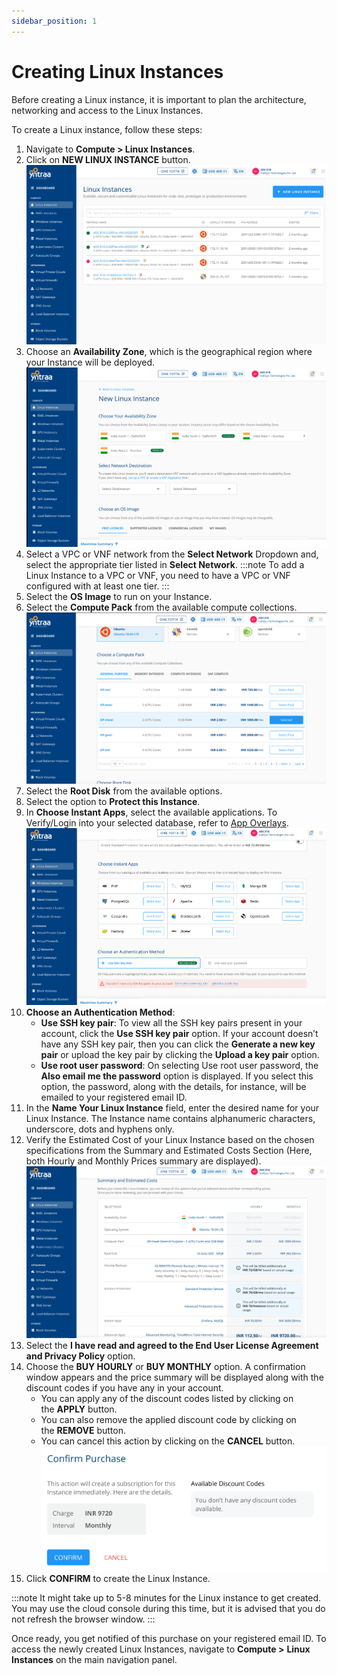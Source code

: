 ```yaml
---
sidebar_position: 1
---
```

# Creating Linux Instances

Before creating a Linux instance, it is important to plan the architecture, networking and access to the Linux Instances. 

To create a Linux instance, follow these steps:

1. Navigate to **Compute > Linux Instances**.
2. Click on **NEW LINUX INSTANCE** button.
   ![linuxinstance](img/linuxinstance.png)
3. Choose an **Availability Zone**, which is the geographical region where your Instance will be deployed. 
   ![zone](img/zone.png)
4. Select a VPC or VNF network from the **Select Network** Dropdown and, select the appropriate tier listed in **Select Network**.
	:::note
	To add a Linux Instance to a VPC or VNF, you need to have a VPC or VNF configured with at least one tier.
	:::
5. Select the **OS Image** to run on your Instance.
6. Select the **Compute Pack** from the available compute collections.
   ![computepack](img/computepack.png)
7. Select the  **Root Disk** from the available options.
8. Select the option to **Protect this Instance**.
9. In **Choose Instant Apps**, select the available applications. To Verify/Login into your selected database, refer to [App Overlays](AppOverlays.md).
   ![instantapp](img/instantapp.png)
10. **Choose an Authentication Method**:
    - **Use SSH key pair**: To view all the SSH key pairs present in your account, click the **Use SSH key pair** option. If your account doesn’t have any SSH key pair, then you can click the **Generate a new key pair** or upload the key pair by clicking the **Upload a key pair** option.
    - **Use root user password**: On selecting Use root user password, the **Also email me the password** option is displayed. If you select this option, the password, along with the details, for instance, will be emailed to your registered email ID.
11. In the **Name Your Linux Instance** field, enter the desired name for your Linux Instance. The Instance name contains alphanumeric characters, underscore, dots and hyphens only. 
12. Verify the Estimated Cost of your Linux Instance based on the chosen specifications from the Summary and Estimated Costs Section (Here, both Hourly and Monthly Prices summary are displayed).
    ![cost](img/cost.png)
13. Select the **I have read and agreed to the End User License Agreement and Privacy Policy** option.
14. Choose the **BUY HOURLY** or **BUY MONTHLY** option. A confirmation window appears and the price summary will be displayed along with the discount codes if you have any in your account. 
    - You can apply any of the discount codes listed by clicking on the **APPLY** button. 
    - You can also remove the applied discount code by clicking on the **REMOVE** button. 
    - You can cancel this action by clicking on the **CANCEL** button.
    ![instancepurchase](img/instancepurchase.png)
15. Click **CONFIRM** to create the Linux Instance.

:::note
It might take up to 5-8 minutes for the Linux instance to get created. You may use the cloud console during this time, but it is advised that you do not refresh the browser window.
:::

Once ready, you get notified of this purchase on your registered email ID. To access the newly created Linux Instances, navigate to **Compute >** **Linux Instances** on the main navigation panel.





